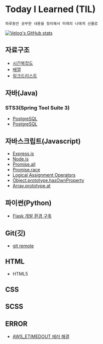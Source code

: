 # Today I Learned (TIL)

    하루동안 공부한 내용을 정리해서 미래의 나에게 선물로

[![Velog's GitHub stats](https://velog-readme-stats.vercel.app/api/badge?name=kisyam)](https://velog.io/@kisyam)

## 자료구조

- [시간복잡도](./Algorithm/time%20complexity.md)
- [배열](./Algorithm/Array.md)
- [링크드리스트](./Algorithm/LinkedList.md)

## 자바(Java)

### STS3(Spring Tool Suite 3)

- [PostgreSQL](./java/java19jdbc_postgresql/src/test/com/board/BoardMain.java)
- [PostgreSQL](./java/java19jdbc_postgresql/src/test/com/board/BoardMenu.java)

## 자바스크립트(Javascript)

- [Express.js](./javascript/express.md)
- [Node.js](./javascript/nodejs.md)
- [Promise.all](https://velog.io/@kisyam/Promiseall)
- [Promise.race](https://velog.io/@kisyam/Promise.race)
- [Logical Assignment Operators](https://velog.io/@kisyam/TIL221227)
- [Object.prototype.hasOwnProperty](https://velog.io/@kisyam/Object-hasOwn)
- [Array.prototype.at](https://velog.io/@kisyam/Array.prototype.at)

## 파이썬(Python)

- [Flask 개발 환경 구축](./Python/pymysql.md)

## Git(깃)

- [git remote](./git/git_remote.md)

## HTML

- HTML5

## CSS

## SCSS

## ERROR

- [AWS_ETIMEDOUT 에러 해결](./error/AWS_ETIMEDOUT_Error.md)
